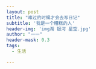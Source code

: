 ```yaml
---
layout: post
title: "难过的时候才会去写日记"
subtitle: '我是一个糟糕的人'
header-img: 'img湖 银河 星空.jpg'
author: "一一"
header-mask: 0.3
tags:
  - 生活

---
```

